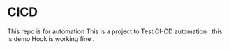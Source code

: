 # CICD
This repo is for automation 
This is a project to Test CI-CD automation . this is demo 
Hook is working fine .
